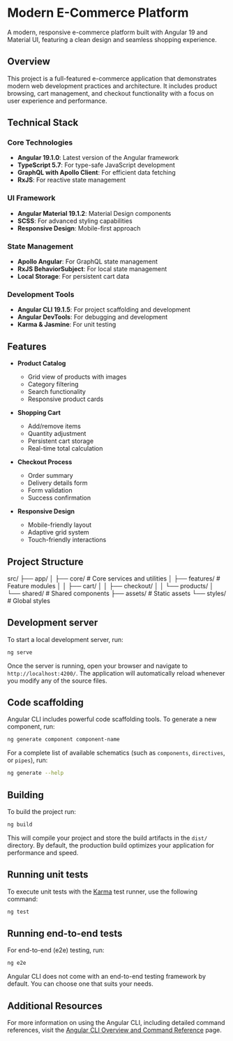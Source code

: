 # Modern E-Commerce Platform

A modern, responsive e-commerce platform built with Angular 19 and Material UI, featuring a clean design and seamless shopping experience.

## Overview

This project is a full-featured e-commerce application that demonstrates modern web development practices and architecture. It includes product browsing, cart management, and checkout functionality with a focus on user experience and performance.

## Technical Stack

### Core Technologies

- **Angular 19.1.0**: Latest version of the Angular framework
- **TypeScript 5.7**: For type-safe JavaScript development
- **GraphQL with Apollo Client**: For efficient data fetching
- **RxJS**: For reactive state management

### UI Framework

- **Angular Material 19.1.2**: Material Design components
- **SCSS**: For advanced styling capabilities
- **Responsive Design**: Mobile-first approach

### State Management

- **Apollo Angular**: For GraphQL state management
- **RxJS BehaviorSubject**: For local state management
- **Local Storage**: For persistent cart data

### Development Tools

- **Angular CLI 19.1.5**: For project scaffolding and development
- **Angular DevTools**: For debugging and development
- **Karma & Jasmine**: For unit testing

## Features

- **Product Catalog**

  - Grid view of products with images
  - Category filtering
  - Search functionality
  - Responsive product cards

- **Shopping Cart**

  - Add/remove items
  - Quantity adjustment
  - Persistent cart storage
  - Real-time total calculation

- **Checkout Process**

  - Order summary
  - Delivery details form
  - Form validation
  - Success confirmation

- **Responsive Design**
  - Mobile-friendly layout
  - Adaptive grid system
  - Touch-friendly interactions

## Project Structure

src/
├── app/
│ ├── core/ # Core services and utilities
│ ├── features/ # Feature modules
│ │ ├── cart/
│ │ ├── checkout/
│ │ └── products/
│ └── shared/ # Shared components
├── assets/ # Static assets
└── styles/ # Global styles

## Development server

To start a local development server, run:

```bash
ng serve
```

Once the server is running, open your browser and navigate to `http://localhost:4200/`. The application will automatically reload whenever you modify any of the source files.

## Code scaffolding

Angular CLI includes powerful code scaffolding tools. To generate a new component, run:

```bash
ng generate component component-name
```

For a complete list of available schematics (such as `components`, `directives`, or `pipes`), run:

```bash
ng generate --help
```

## Building

To build the project run:

```bash
ng build
```

This will compile your project and store the build artifacts in the `dist/` directory. By default, the production build optimizes your application for performance and speed.

## Running unit tests

To execute unit tests with the [Karma](https://karma-runner.github.io) test runner, use the following command:

```bash
ng test
```

## Running end-to-end tests

For end-to-end (e2e) testing, run:

```bash
ng e2e
```

Angular CLI does not come with an end-to-end testing framework by default. You can choose one that suits your needs.

## Additional Resources

For more information on using the Angular CLI, including detailed command references, visit the [Angular CLI Overview and Command Reference](https://angular.dev/tools/cli) page.
